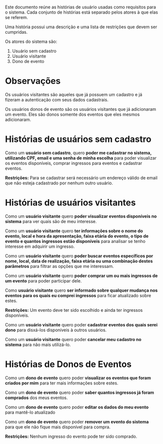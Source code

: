 Este documento reúne as histórias de usuário usadas como requisitos para o sistema.
Cada conjunto de histórias está separado pelos atores à que elas se referem.

Uma história possui uma descrição e uma lista de restrições que devem ser cumpridas.

Os atores do sistema são:

1. Usuário sem cadastro
2. Usuário visitante 
3. Dono de evento

# Observações
Os usuários visitantes são aqueles que já possuem um cadastro e já fizeram a autenticação com seus dados cadastrais.

Os usuários donos de evento são os usuários visitantes que já adicionaram um evento. Eles são donos somente dos eventos que eles mesmos adicionaram.

# Histórias de usuários sem cadastro

Como um **usuário sem cadastro**, quero **poder me cadastrar no sistema, utilizando CPF, email e uma senha de minha escolha** para poder visualizar os eventos disponíveis, comprar ingressos para eventos e cadastrar eventos.

**Restrições:** 
Para se cadastrar será necessário um endereço válido de email que não esteja cadastrado por nenhum outro usuário.

# Histórias de usuários visitantes

Como um **usuário visitante** quero **poder visualizar eventos disponíveis no sistema** para ver quais são de meu interesse.

Como um **usuário visitante** quero **ter informações sobre o nome do evento, local e hora da apresentação, faixa etária do evento, o tipo de evento e quantos ingressos estão disponíveis** para analisar se tenho interesse em adquirir um ingresso.

Como um **usuário visitante** quero **poder buscar eventos específicos por nome, local, data de realização, faixa etária ou uma combinação destes parâmetros** para filtrar as opções que me interessam.

Como um **usuário visitante** quero **poder comprar um ou mais ingressos de um evento** para poder participar dele. 

Como **usuário visitante** quero **ser informado sobre qualquer mudança nos eventos para os quais eu comprei ingressos** para ficar atualizado sobre estes.

**Restrições:**
Um evento deve ter sido escolhido e ainda ter ingressos disponíveis.

Como um **usuário visitante** quero poder **cadastrar eventos dos quais serei dono** para disxá-los disponíveis à outros usuários.

Como um **usuário visitante** quero poder **cancelar meu cadastro no sistema** para não mais utilizá-lo.

# Histórias de Donos de Eventos
Como um **dono de evento** quero poder **visualizar os eventos que foram criados por mim** para ter mais informações sobre estes.

Como um **dono de evento** quero poder **saber quantos ingressos já foram comprados** dos meus eventos.

Como um **dono de evento** quero poder **editar os dados do meu evento** para mantê-lo atualizado

Como um **dono de evento** quero poder **remover um evento do sistema** para que ele não fique mais disponível para compra.

**Restrições:** Nenhum ingresso do evento pode ter sido comprado.